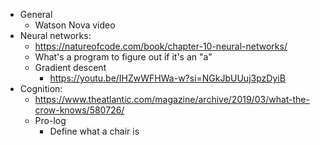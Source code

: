- General
    - Watson Nova video
- Neural networks:
    - https://natureofcode.com/book/chapter-10-neural-networks/
    - What's a program to figure out if it's an "a"
    - Gradient descent
        - https://youtu.be/IHZwWFHWa-w?si=NGkJbUUuj3pzDyiB
- Cognition:
    - https://www.theatlantic.com/magazine/archive/2019/03/what-the-crow-knows/580726/
    - Pro-log
        - Define what a chair is
